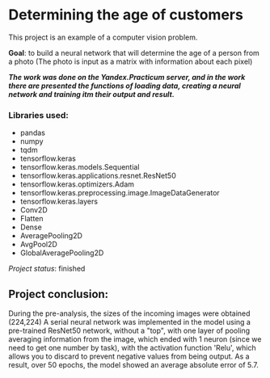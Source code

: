 # Determining the age of customers

This project is an example of a computer vision problem.

**Goal**: to build a neural network that will determine the age of a person from a photo (The photo is input as a matrix with information about each pixel)

***The work was done on the Yandex.Practicum server, and in the work there are presented the functions of loading data, creating a neural network and training itm their output and result.***



### Libraries used:

* pandas
* numpy
* tqdm
* tensorflow.keras
* tensorflow.keras.models.Sequential
* tensorflow.keras.applications.resnet.ResNet50
* tensorflow.keras.optimizers.Adam
* tensorflow.keras.preprocessing.image.ImageDataGenerator
* tensorflow.keras.layers
 * Conv2D 
 * Flatten 
 * Dense
 * AveragePooling2D
 * AvgPool2D 
 * GlobalAveragePooling2D

*Project status*: finished

## Project conclusion: 

During the pre-analysis, the sizes of the incoming images were obtained (224,224)
A serial neural network was implemented in the model using a pre-trained ResNet50 network, without a "top", with one layer of pooling averaging information from the image, which ended with 1 neuron (since we need to get one number by task), with the activation function 'Relu', which allows you to discard to prevent negative values from being output. As a result, over 50 epochs, the model showed an average absolute error of 5.7.
